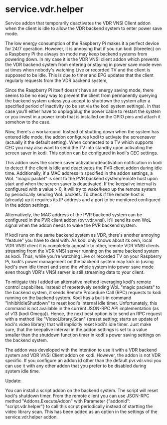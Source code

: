 # service.vdr.helper

Service addon that temporarily deactivates the VDR VNSI Client addon when the client is idle to allow the VDR backend system to enter power save mode.

The low energy consumption of the Raspberry Pi makes it a perfect device for 24/7 operation. However, it is annoying that if you run kodi (libreelec) on a Raspberry Pi the always on mode may keep backend systems from powering down. In my case it is the VDR VNSI client addon which prevents the VDR backend system from entering or staying in power save mode even at times when nobody's watching Live or recorded TV and the client is supposed to be idle. This is due to timer and EPG updates that the client regularly requests from the VDR backend system,

Since the Raspberry Pi itself doesn't have an energy saving mode, there seems to be no easy way to prevent the client from permanently querying the backend system unless you accept to shutdown the system after a specified period of inactivity (to be set via the kodi system settings). In that case you'll either have to unplug/plug the power cable to restart the system or you invest in a power knob that is installed on the GPIO pins and attach it somehow to the case.

Now, there's a workaround. Instead of shutting down when the system has entered idle mode, the addon configures kodi to activate the screensaver (actually it the default setting). When connected to a TV which supports CEC you may also want to send the TV into standby upon activating the screen saver in kodi. This option can be configured in kodi's CEC settings.

This addon uses the screen saver activation/deactivation notification in kodi to detect if the client is idle and deactivates the PVR client addon during idle time. Additionally, if a MAC address in specified in the addon settings, a WoL "magic packet" is sent to the PVR backend system/remote host upon start and when the screen saver is deactivated. If the keepalive interval is configured with a value > 0, it will try to wake/keep up the remote system by periodically sending WoL packets. To check if the remote host is (already) up it requires its IP address and a port to be monitored configured in the addon settings.

Alternatively, the MAC address of the PVR backend system can be configured in the PVR client addon (pvr.vdr.vnsi). It'll send its own WoL signal when the addon needs to wake the PVR backend system.

If kodi runs on the same backend system as VDR, there's another annoying "feature" you have to deal with. As kodi only knows about its own, local VDR VNSI client it is completely agnostic to other, remote VDR VNSI clients streaming from the VDR VNSI server running on the same backend system as kodi. Thus, while you're watching Live or recorded TV on your Raspberry Pi, kodi's power management on the backend system may kick in (using kodi's own idle timer) and send the whole system into power save mode even though VDR's VNSI server is still streaming data to your client.

To mitigate this I added an alternative method leveraging kodi's remote control capabilites. Instead of repetetively sending WoL "magic packets" to the backend system, it sends Remote Procedure Call (RPC) requests to kodi running on the backend system. Kodi has a built-in command "InhibitIdleShutdown" to reset kodi's internal idle timer. Unfortunately, this command is not available in the current JSON-RPC API implementation (as af v13 (kodi Omega)). Hence, the next best option is to send an RPC request with a method like "VideoLibrary.Scan" (preset setting; starts an update of kodi's video library) that will implicitly reset kodi's idle timer. Just make sure, that the keepalive interval in the addon settings is set to a value smaller than the shutdown function timer in kodi's power saving settings on the backend system.

The addon was developed with the intention to use it with a VDR backend system and VDR VNSI Client addon on kodi. However, the addon is not VDR specific. If you configure an addon id other than the default pvr.vdr.vnsi you can use it with any other addon that you prefer to be disabled during system idle time.

Update:

You can install a script addon on the backend system. The script will reset kodi's shutdown timer. From the remote client you can use JSON-RPC method "Addons.ExecuteAddon" with Parameter {"addonid": "script.vdr.helper"} to call this script periodically instead of startting the video library scan. This has been added as an option in the settings of the service.vdr.helper addon.
